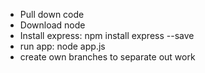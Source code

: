 * Pull down code
* Download node
* Install express: npm install express --save
* run app: node app.js
* create own branches to separate out work
